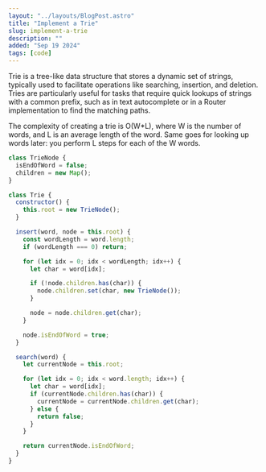 ```yaml
---
layout: "../layouts/BlogPost.astro"
title: "Implement a Trie"
slug: implement-a-trie
description: ""
added: "Sep 19 2024"
tags: [code]
---
```


Trie is a tree-like data structure that stores a dynamic set of strings, typically used to facilitate operations like searching, insertion, and deletion. Tries are particularly useful for tasks that require quick lookups of strings with a common prefix, such as in text autocomplete or in a Router implementation to find the matching paths.

The complexity of creating a trie is O(W*L), where W is the number of words, and L is an average length of the word. Same goes for looking up words later: you perform L steps for each of the W words.

```js
class TrieNode {
  isEndOfWord = false;
  children = new Map();
}

class Trie {
  constructor() {
    this.root = new TrieNode();
  }

  insert(word, node = this.root) {
    const wordLength = word.length;
    if (wordLength === 0) return;

    for (let idx = 0; idx < wordLength; idx++) {
      let char = word[idx];

      if (!node.children.has(char)) {
        node.children.set(char, new TrieNode());
      }

      node = node.children.get(char);
    }

    node.isEndOfWord = true;
  }

  search(word) {
    let currentNode = this.root;

    for (let idx = 0; idx < word.length; idx++) {
      let char = word[idx];
      if (currentNode.children.has(char)) {
        currentNode = currentNode.children.get(char);
      } else {
        return false;
      }
    }

    return currentNode.isEndOfWord;
  }
}
```